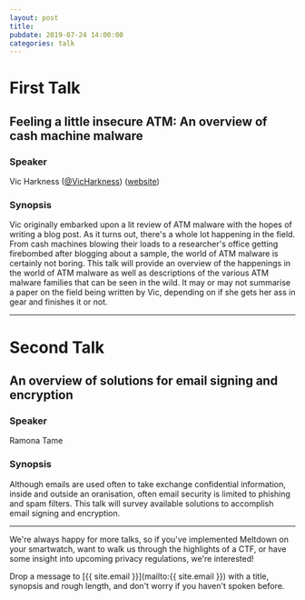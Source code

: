 ```yaml
---
layout: post
title:
pubdate: 2019-07-24 14:00:00
categories: talk
---
```


# First Talk

## Feeling a little insecure ATM: An overview of cash machine malware

### Speaker

Vic Harkness ([@VicHarkness](https://twitter.com/VicHarkness)) ([website](https://vicharkness.co.uk/))

### Synopsis

Vic originally embarked upon a lit review of ATM malware with the hopes of writing a blog post.  As it turns out, there's a whole lot happening in the field.  From cash machines blowing their loads to a researcher's office getting firebombed after blogging about a sample, the world of ATM malware is certainly not boring.  This talk will provide an overview of the happenings in the world of ATM malware as well as descriptions of the various ATM malware families that can be seen in the wild.  It may or may not summarise a paper on the field being written by Vic, depending on if she gets her ass in gear and finishes it or not.

<hr>

# Second Talk

## An overview of solutions for email signing and encryption

### Speaker

Ramona Tame

### Synopsis

Although emails are used often to take exchange confidential information, inside and outside an oranisation, often email security is limited to phishing and spam filters. This talk will survey available solutions to accomplish email signing and encryption.

<hr>

We're always happy for more talks, so if you've implemented Meltdown on your smartwatch,
want to walk us through the highlights of a CTF, or have some insight into upcoming privacy
regulations, we're interested!

Drop a message to [{{ site.email }}](mailto:{{ site.email }}) with a title,
synopsis and rough length, and don't worry if you haven't spoken before.
